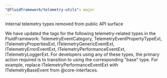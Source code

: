 ```yaml
---
"@fluidframework/telemetry-utils": major
---
```


Internal telemetry types removed from public API surface

We have updated the tags for the following telemetry-related types in the FluidFramework: TelemetryEventCategory, TelemetryEventPropertyTypeExt, ITelemetryPropertiesExt, ITelemetryGenericEventExt, ITelemetryErrorEventExt, ITelemetryPerformanceEventExt, ITelemetryLoggerExt. For developers using any of these types, the primary action required is to transition to using the corresponding "base" type. For example, replace ITelemetryPerformanceEventExt with ITelemetryBaseEvent from @core-interfaces.
